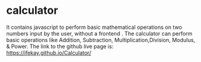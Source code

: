 # calculator
It contains javascript to perform basic mathematical operations on two numbers input by the user, without a frontend . 
The calculator can perform basic operations like Addition, Subtraction, Multiplication,Division, Modulus, & Power.
The link to the github live page is:   https://ifekay.github.io/Calculator/
